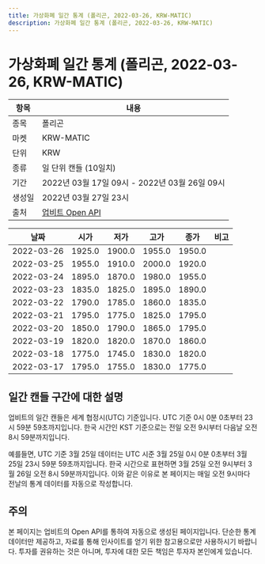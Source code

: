 ```yaml
---
title: 가상화폐 일간 통계 (폴리곤, 2022-03-26, KRW-MATIC)
description: 가상화폐 일간 통계 (폴리곤, 2022-03-26, KRW-MATIC)
---
```


가상화폐 일간 통계 (폴리곤, 2022-03-26, KRW-MATIC)
===

|항목|내용|
|--|--|
|종목|폴리곤|
|마켓|KRW-MATIC|
|단위|KRW|
|종류|일 단위 캔들 (10일치)|
|기간|2022년 03월 17일 09시 - 2022년 03월 26일 09시|
|생성일|2022년 03월 27일 23시|
|출처|[업비트 Open API](https://docs.upbit.com)|


|날짜|시가|저가|고가|종가|비고|
|--|--|--|--|--|--|
|2022-03-26|1925.0|1900.0|1955.0|1950.0|    |
|2022-03-25|1955.0|1910.0|2000.0|1920.0|    |
|2022-03-24|1895.0|1870.0|1980.0|1955.0|    |
|2022-03-23|1835.0|1825.0|1895.0|1890.0|    |
|2022-03-22|1790.0|1785.0|1860.0|1835.0|    |
|2022-03-21|1795.0|1775.0|1825.0|1795.0|    |
|2022-03-20|1850.0|1790.0|1865.0|1795.0|    |
|2022-03-19|1820.0|1820.0|1870.0|1860.0|    |
|2022-03-18|1775.0|1745.0|1830.0|1820.0|    |
|2022-03-17|1795.0|1755.0|1830.0|1775.0|    |


일간 캔들 구간에 대한 설명
---


업비트의 일간 캔들은 세계 협정시(UTC) 기준입니다. 
UTC 기준 0시 0분 0초부터 23시 59분 59초까지입니다. 
한국 시간인 KST 기준으로는 전일 오전 9시부터 다음날 오전 8시 59분까지입니다. 


예를들면, UTC 기준 3월 25일 데이터는 UTC 시준 3월 25일 0시 0분 0초부터 3월 25일 23시 59분 59초까지입니다. 
한국 시간으로 표현하면 3월 25일 오전 9시부터 3월 26일 오전 8시 59분까지입니다. 
이와 같은 이유로 본 페이지는 매일 오전 9시마다 전날의 통계 데이터를 자동으로 작성합니다. 


주의
---


본 페이지는 업비트의 Open API를 통하여 자동으로 생성된 페이지입니다. 
단순한 통계 데이터만 제공하고, 자료를 통해 인사이트를 얻기 위한 참고용으로만 사용하시기 바랍니다. 
투자를 권유하는 것은 아니며, 투자에 대한 모든 책임은 투자자 본인에게 있습니다. 
